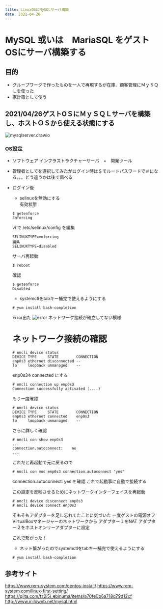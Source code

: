 ```yaml
---
title: LinuxOSにMySQLサーバ構築
date: 2021-04-26
---
```

# MySQL 或いは　MariaSQL をゲストOSにサーバ構築する
  ## 目的
  - グループワークで作ったものを一人で再現するが在庫、顧客管理にＭｙＳＱＬを使った
  - 家計簿として使う

  ## 2021/04/26ゲストOＳにＭｙＳＱＬサーバを構築し、ホストＯＳから使える状態にする
  ![mysqlserver.drawio](https://github.com/rika-9240/boilerplate/blob/master\path\Linux\MySQLServer.drawio.png?raw=true)

  ### OS設定
  - ソフトウェア インフラストラクチャーサーバ　+　開発ツール
  - 管理者としてを選択してみたがログイン時は＄でルートパスワードで＃になる。。。どう違うかは後で調べる
  - ログイン後
    - selinuxを無効にする<br>
    有効状態<br>

    ```
    $ getenforce
    Enforcing
    ```
    vi で /etc/selinux/config を編集<br>
    ```
    SELINUXTYPE=enforcing
    編集
    SELINUXTYPE=disabled
    ```
    サーバ再起動<br>
    ```
    $ reboot
    ```
    確認<br>
    ```
    $ getenforce
    Disabled
    ```
    - systemctlをtabキー補完で使えるようにする
    ```
    # yum install bash-completion
    ```
    Error出た
    ![error](https://github.com/rika-9240/boilerplate/blob/master\path\20210426ServerRen\installError.png?raw=true)
    ネットワーク接続が確立してない模様

    # ネットワーク接続の確認
    ```
    # nmcli device status
    DEVICE TYPE     STATE        CONNECTION
    enp0s3 ethernet disconnected --
    lo     loopback unmanaged    --
    ```
    enp0s3をconnected にする
    ```
    # nmcli connection up enp0s3
    Connection successfully activated (....)
    ```
    もう一度確認
    ```
    # nmcli device status
    DEVICE TYPE     STATE        CONNECTION
    enp0s3 ethernet connected    enp0s3
    lo     loopback unmanaged    --
    ```
    さらに詳しく確認
    ```
    # nmcli con show enp0s3
    ...
    connection.autoconnect:    no
    ...
    ```
    これだと再起動で元に戻るので
    ```
    # nmcli con mod enp0s3 connection.autoconnect "yes"
    ```
    connection.autoconnect:    yes を確認
    これで起動事に自動で接続する

    この設定を反映させるためにネットワークインターフェイスを再起動
    ```
    # nmcli device disconnect enp0s3
    # nmcli device connect enp0s3
    ```
    そもそもアダプターを足し忘れてたことに気づいた
    一度ゲストの電源オフ
    VirtualBoxマネージャーのネットワークから
    アダプター１をNAT
    アダプター２をホストオンリーアダプターに設定

    これで繋がった！
    - ネット繋がったのでsystemctlをtabキー補完で使えるようにする
    ```
    # yum install bash-completion
    ```


    

  ## 参考サイト
  https://www.rem-system.com/centos-install/
  https://www.rem-system.com/linux-first-setting/
  https://qiita.com/tz2i5i_ebinuma/items/a70fe0b6a718d79d12cf
  http://www.miloweb.net/mysql.html
